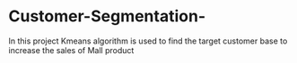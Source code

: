 # Customer-Segmentation-
In this project Kmeans algorithm is used to find the target customer base to increase the sales of Mall product
